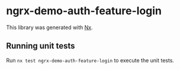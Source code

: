 # ngrx-demo-auth-feature-login

This library was generated with [Nx](https://nx.dev).

## Running unit tests

Run `nx test ngrx-demo-auth-feature-login` to execute the unit tests.
